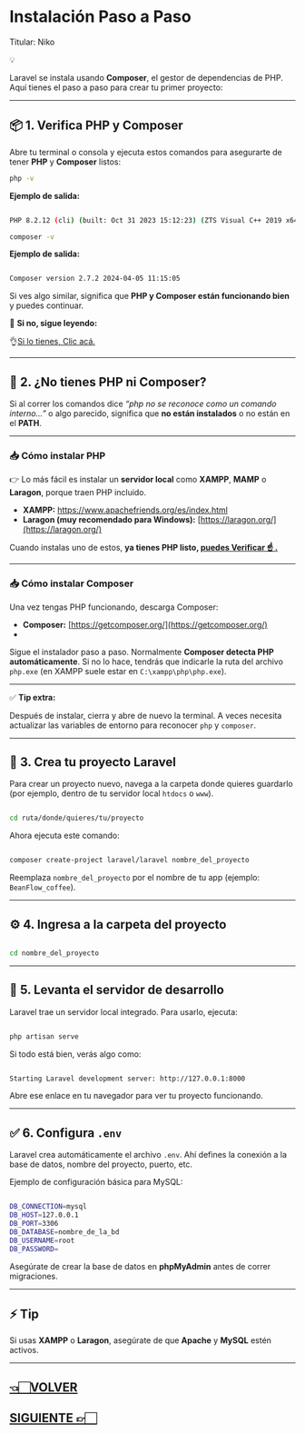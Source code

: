 # Instalación Paso a Paso

Titular: Niko

<aside>
💡

Laravel se instala usando **Composer**, el gestor de dependencias de PHP. Aquí tienes el paso a paso para crear tu primer proyecto:

</aside>

---

## 📦 1. Verifica PHP y Composer

Abre tu terminal o consola y ejecuta estos comandos para asegurarte de tener **PHP** y **Composer** listos:

```bash
php -v
```

**Ejemplo de salida:**

```bash

PHP 8.2.12 (cli) (built: Oct 31 2023 15:12:23) (ZTS Visual C++ 2019 x64)

```

```bash
composer -v

```

**Ejemplo de salida:**

```bash

Composer version 2.7.2 2024-04-05 11:15:05

```

Si ves algo similar, significa que **PHP y Composer están funcionando bien** y puedes continuar.

🚩 **Si no, sigue leyendo:**

👌[Si lo tienes, Clic acá.](Instalacio%CC%81n%20Paso%20a%20Paso%20227d9e22edae8115b4aec54d81524445.md)

---

## 🧩 2. ¿No tienes PHP ni Composer?

Si al correr los comandos dice *“php no se reconoce como un comando interno…”* o algo parecido, significa que **no están instalados** o no están en el **PATH**.

---

### 📥 **Cómo instalar PHP**

👉 Lo más fácil es instalar un **servidor local** como **XAMPP**, **MAMP** o **Laragon**, porque traen PHP incluido.

- **XAMPP:** https://www.apachefriends.org/es/index.html
- **Laragon (muy recomendado para Windows):** [https://laragon.org/](https://laragon.org/)

Cuando instalas uno de estos, **ya tienes PHP listo, [puedes Verificar ☝️ .](Instalacio%CC%81n%20Paso%20a%20Paso%20227d9e22edae8115b4aec54d81524445.md)**

---

### 📥 **Cómo instalar Composer**

Una vez tengas PHP funcionando, descarga Composer:

- **Composer:** [https://getcomposer.org/](https://getcomposer.org/)
- 

Sigue el instalador paso a paso. Normalmente **Composer detecta PHP automáticamente**. Si no lo hace, tendrás que indicarle la ruta del archivo `php.exe` (en XAMPP suele estar en `C:\xampp\php\php.exe`).

---

✅ **Tip extra:**

Después de instalar, cierra y abre de nuevo la terminal. A veces necesita actualizar las variables de entorno para reconocer `php` y `composer`.

---

## 📂 3. Crea tu proyecto Laravel

Para crear un proyecto nuevo, navega a la carpeta donde quieres guardarlo (por ejemplo, dentro de tu servidor local `htdocs` o `www`).

```bash

cd ruta/donde/quieres/tu/proyecto

```

Ahora ejecuta este comando:

```bash

composer create-project laravel/laravel nombre_del_proyecto

```

Reemplaza `nombre_del_proyecto` por el nombre de tu app (ejemplo: `BeanFlow_coffee`).

---

## ⚙️ 4. Ingresa a la carpeta del proyecto

```bash

cd nombre_del_proyecto

```

---

## 🚀 5. Levanta el servidor de desarrollo

Laravel trae un servidor local integrado. Para usarlo, ejecuta:

```bash

php artisan serve

```

Si todo está bien, verás algo como:

```bash

Starting Laravel development server: http://127.0.0.1:8000

```

Abre ese enlace en tu navegador para ver tu proyecto funcionando.

---

## ✅ 6. Configura `.env`

Laravel crea automáticamente el archivo `.env`. Ahí defines la conexión a la base de datos, nombre del proyecto, puerto, etc.

Ejemplo de configuración básica para MySQL:

```bash

DB_CONNECTION=mysql
DB_HOST=127.0.0.1
DB_PORT=3306
DB_DATABASE=nombre_de_la_bd
DB_USERNAME=root
DB_PASSWORD=

```

Asegúrate de crear la base de datos en **phpMyAdmin** antes de correr migraciones.

---

## ⚡ Tip

Si usas **XAMPP** o **Laragon**, asegúrate de que **Apache** y **MySQL** estén activos.

---

## [👈🏻VOLVER](Laravel%20Wiki%20Todo%20lo%20necesario%20para%20aprender%20Larav%20227d9e22edae8085a463fc5448c36870.md)

## [SIGUIENTE 👉🏻](Estructura%20de%20carpetas%20227d9e22edae80459e37f7b3c0825e35.md)